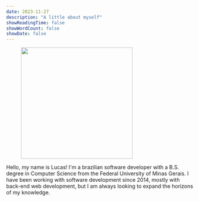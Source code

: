 ```yaml
---
date: 2023-11-27
description: "A little about myself"
showReadingTime: false
showWordCount: false
showDate: false
---
```


<figure>
  <img src="/img/avatar_med.png" width="300px">
</figure>
<div>
    <p>Hello, my name is Lucas! I'm a brazilian software developer with a B.S. degree in Computer Science from the Federal University of Minas Gerais. I have been working with software development since 2014, mostly with back-end web development, but I am always looking to expand the horizons of my knowledge.</p>
</div>


